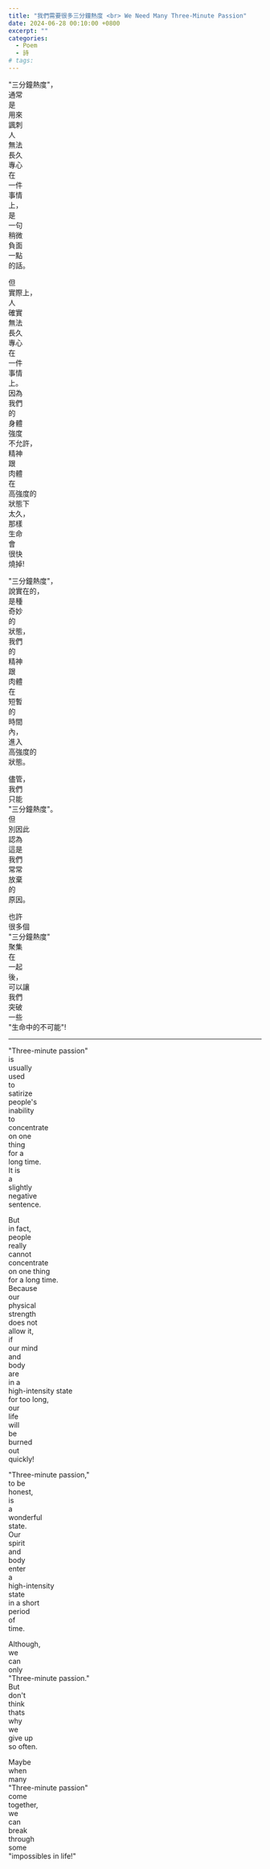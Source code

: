 ```yaml
---
title: "我們需要很多三分鐘熱度 <br> We Need Many Three-Minute Passion"
date: 2024-06-28 00:10:00 +0800
excerpt: ""
categories:
  - Poem
  - 詩
# tags:
---
```


"三分鐘熱度"，  
通常  
是  
用來  
諷刺  
人  
無法  
長久  
專心  
在  
一件  
事情  
上，  
是  
一句  
稍微  
負面  
一點  
的話。

但  
實際上，  
人  
確實  
無法  
長久  
專心  
在  
一件  
事情  
上。  
因為  
我們  
的  
身體  
強度  
不允許，  
精神  
跟  
肉體  
在  
高強度的  
狀態下  
太久，  
那樣  
生命  
會  
很快  
燒掉!

"三分鐘熱度"，  
說實在的，  
是種  
奇妙  
的  
狀態，  
我們  
的  
精神  
跟  
肉體  
在  
短暫  
的  
時間  
內，  
進入  
高強度的  
狀態。

儘管，  
我們  
只能  
"三分鐘熱度"。  
但  
別因此  
認為  
這是  
我們  
常常  
放棄  
的  
原因。

也許  
很多個  
"三分鐘熱度"  
聚集  
在  
一起  
後，  
可以讓  
我們  
突破  
一些  
"生命中的不可能"!

---

"Three-minute passion"  
is  
usually  
used  
to  
satirize  
people's  
inability  
to  
concentrate  
on one  
thing  
for a  
long time.  
It is  
a  
slightly  
negative  
sentence.

But  
in fact,  
people  
really  
cannot  
concentrate  
on one thing  
for a long time.  
Because  
our  
physical  
strength  
does not  
allow it,  
if  
our mind  
and  
body  
are  
in a  
high-intensity state  
for too long,  
our  
life  
will  
be  
burned  
out  
quickly!

"Three-minute passion,"  
to be  
honest,  
is  
a  
wonderful  
state.  
Our  
spirit  
and  
body  
enter  
a  
high-intensity  
state  
in a short  
period  
of  
time.

Although,  
we  
can  
only  
"Three-minute passion."  
But  
don't  
think  
thats  
why  
we  
give up  
so often.

Maybe  
when  
many  
"Three-minute passion"  
come  
together,  
we  
can  
break  
through  
some  
"impossibles in life!"
